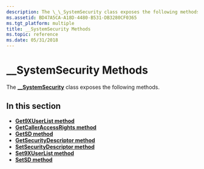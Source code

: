 ```yaml
---
description: The \_\_SystemSecurity class exposes the following methods.
ms.assetid: BD47A5CA-A18D-4480-B531-DB3280CF0365
ms.tgt_platform: multiple
title: __SystemSecurity Methods
ms.topic: reference
ms.date: 05/31/2018
---
```


# \_\_SystemSecurity Methods

The [**\_\_SystemSecurity**](--systemsecurity.md) class exposes the following methods.

## In this section

-   [**Get9XUserList method**](--systemsecurity-get9xuserlist.md)
-   [**GetCallerAccessRights method**](--systemsecurity-getcalleraccessrights.md)
-   [**GetSD method**](--systemsecurity-getsd.md)
-   [**GetSecurityDescriptor method**](getsecuritydescriptor-method-in-class---systemsecurity-.md)
-   [**SetSecurityDescriptor method**](setsecuritydescriptor-method-in-class---systemsecurity.md)
-   [**Set9XUserList method**](--systemsecurity-set9xuserlist.md)
-   [**SetSD method**](--systemsecurity-setsd.md)

 

 



